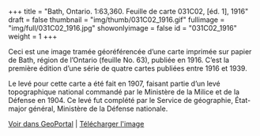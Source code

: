 +++
title = "Bath, Ontario. 1:63,360. Feuille de carte 031C02, [éd. 1], 1916"
draft = false
thumbnail = "img/thumb/031C02_1916.gif"
fullimage = "img/full/031C02_1916.jpg"
showonlyimage = false
id = "031C02_1916"
weight = 1
+++

Ceci est une image tramée géoréférencée d’une carte imprimée sur papier de Bath, région de l’Ontario (feuille No. 63), publiée en 1916. C’est la première édition d’une série de quatre cartes publiées entre 1916 et 1939.

<!--more-->

Le levé pour cette carte a été fait en 1907, faisant partie d’un levé topographique national commandé par le Ministère de la Milice et de la Défense en 1904. Ce levé fut complété par le Service de géographie, État-major général, Ministère de la Défense nationale.

[Voir dans GeoPortal](http://geo.scholarsportal.info/#r/details/_uri@=HTDP63360K031C02_1916TIFF&_add:true) | [Télécharger l'image](https://ocul.on.ca/topomaps/map-images/HTDP63360K031C02_1916TIFF.jpg)
